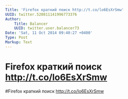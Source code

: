 ```yaml
---
Title: 'Firefox краткий поиск http://t.co/lo6EsXrSmw'
UUID: twitter.520811141996773376
Author:
    Title: Balancer
    UUID: twitter.user.balancer73
Date: 'Sat, 11 Oct 2014 09:40:27 +0400'
Type: Post
Markup: Text
---
```


# Firefox краткий поиск http://t.co/lo6EsXrSmw

#Firefox краткий поиск http://t.co/lo6EsXrSmw